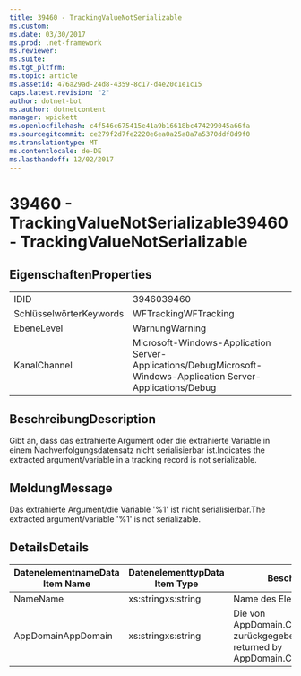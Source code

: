 ```yaml
---
title: 39460 - TrackingValueNotSerializable
ms.custom: 
ms.date: 03/30/2017
ms.prod: .net-framework
ms.reviewer: 
ms.suite: 
ms.tgt_pltfrm: 
ms.topic: article
ms.assetid: 476a29ad-24d8-4359-8c17-d4e20c1e1c15
caps.latest.revision: "2"
author: dotnet-bot
ms.author: dotnetcontent
manager: wpickett
ms.openlocfilehash: c4f546c675415e41a9b16618bc474299045a66fa
ms.sourcegitcommit: ce279f2d7fe2220e6ea0a25a8a7a5370ddf8d9f0
ms.translationtype: MT
ms.contentlocale: de-DE
ms.lasthandoff: 12/02/2017
---
```

# <a name="39460---trackingvaluenotserializable"></a><span data-ttu-id="ebec8-102">39460 - TrackingValueNotSerializable</span><span class="sxs-lookup"><span data-stu-id="ebec8-102">39460 - TrackingValueNotSerializable</span></span>
## <a name="properties"></a><span data-ttu-id="ebec8-103">Eigenschaften</span><span class="sxs-lookup"><span data-stu-id="ebec8-103">Properties</span></span>  
  
|||  
|-|-|  
|<span data-ttu-id="ebec8-104">ID</span><span class="sxs-lookup"><span data-stu-id="ebec8-104">ID</span></span>|<span data-ttu-id="ebec8-105">39460</span><span class="sxs-lookup"><span data-stu-id="ebec8-105">39460</span></span>|  
|<span data-ttu-id="ebec8-106">Schlüsselwörter</span><span class="sxs-lookup"><span data-stu-id="ebec8-106">Keywords</span></span>|<span data-ttu-id="ebec8-107">WFTracking</span><span class="sxs-lookup"><span data-stu-id="ebec8-107">WFTracking</span></span>|  
|<span data-ttu-id="ebec8-108">Ebene</span><span class="sxs-lookup"><span data-stu-id="ebec8-108">Level</span></span>|<span data-ttu-id="ebec8-109">Warnung</span><span class="sxs-lookup"><span data-stu-id="ebec8-109">Warning</span></span>|  
|<span data-ttu-id="ebec8-110">Kanal</span><span class="sxs-lookup"><span data-stu-id="ebec8-110">Channel</span></span>|<span data-ttu-id="ebec8-111">Microsoft-Windows-Application Server-Applications/Debug</span><span class="sxs-lookup"><span data-stu-id="ebec8-111">Microsoft-Windows-Application Server-Applications/Debug</span></span>|  
  
## <a name="description"></a><span data-ttu-id="ebec8-112">Beschreibung</span><span class="sxs-lookup"><span data-stu-id="ebec8-112">Description</span></span>  
 <span data-ttu-id="ebec8-113">Gibt an, dass das extrahierte Argument oder die extrahierte Variable in einem Nachverfolgungsdatensatz nicht serialisierbar ist.</span><span class="sxs-lookup"><span data-stu-id="ebec8-113">Indicates the extracted argument/variable in a tracking record is not serializable.</span></span>  
  
## <a name="message"></a><span data-ttu-id="ebec8-114">Meldung</span><span class="sxs-lookup"><span data-stu-id="ebec8-114">Message</span></span>  
 <span data-ttu-id="ebec8-115">Das extrahierte Argument/die Variable '%1' ist nicht serialisierbar.</span><span class="sxs-lookup"><span data-stu-id="ebec8-115">The extracted argument/variable '%1' is not serializable.</span></span>  
  
## <a name="details"></a><span data-ttu-id="ebec8-116">Details</span><span class="sxs-lookup"><span data-stu-id="ebec8-116">Details</span></span>  
  
|<span data-ttu-id="ebec8-117">Datenelementname</span><span class="sxs-lookup"><span data-stu-id="ebec8-117">Data Item Name</span></span>|<span data-ttu-id="ebec8-118">Datenelementtyp</span><span class="sxs-lookup"><span data-stu-id="ebec8-118">Data Item Type</span></span>|<span data-ttu-id="ebec8-119">Beschreibung</span><span class="sxs-lookup"><span data-stu-id="ebec8-119">Description</span></span>|  
|--------------------|--------------------|-----------------|  
|<span data-ttu-id="ebec8-120">Name</span><span class="sxs-lookup"><span data-stu-id="ebec8-120">Name</span></span>|<span data-ttu-id="ebec8-121">xs:string</span><span class="sxs-lookup"><span data-stu-id="ebec8-121">xs:string</span></span>|<span data-ttu-id="ebec8-122">Name des Elements.</span><span class="sxs-lookup"><span data-stu-id="ebec8-122">The name of the item.</span></span>|  
|<span data-ttu-id="ebec8-123">AppDomain</span><span class="sxs-lookup"><span data-stu-id="ebec8-123">AppDomain</span></span>|<span data-ttu-id="ebec8-124">xs:string</span><span class="sxs-lookup"><span data-stu-id="ebec8-124">xs:string</span></span>|<span data-ttu-id="ebec8-125">Die von AppDomain.CurrentDomain.FriendlyName zurückgegebene Zeichenfolge.</span><span class="sxs-lookup"><span data-stu-id="ebec8-125">The string returned by AppDomain.CurrentDomain.FriendlyName.</span></span>|
